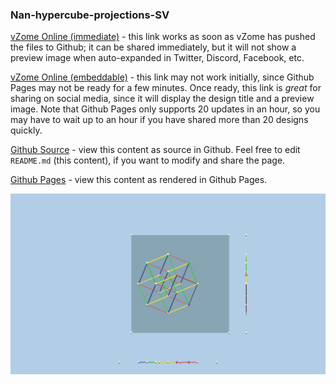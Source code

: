 ### Nan-hypercube-projections-SV

[vZome Online (immediate)][1] - this link works as soon as vZome has pushed the files to Github; it can be shared immediately, but it will not show a preview image when auto-expanded in Twitter, Discord, Facebook, etc.

[vZome Online (embeddable)][2] - this link may not work initially, since Github Pages may not be ready for a few minutes.  Once ready, this link is *great* for sharing on social media, since it will display the design title and a preview image.  Note that Github Pages only supports 20 updates in an hour, so you may have to wait up to an hour if you have shared more than 20 designs quickly.

[Github Source][3] - view this content as source in Github.  Feel free to edit `README.md` (this content), if you want to modify and share the page.

[Github Pages][4] - view this content as rendered in Github Pages.

![Image](Nan-hypercube-projections-SV.png)

[1]: https://vzome.com/app/?url=https://raw.githubusercontent.com/vorth/vzome-sharing/master/2021/06/05/19-42-26/Nan-hypercube-projections-SV.vZome
[2]: https://vzome.com/app/embed.py?url=https://vorth.github.io/vzome-sharing/2021/06/05/19-42-26/Nan-hypercube-projections-SV.vZome
[3]: https://github.com/vorth/vzome-sharing/edit/master/2021/06/05/19-42-26
[4]: https://vorth.github.io/vzome-sharing/2021/06/05/19-42-26/
